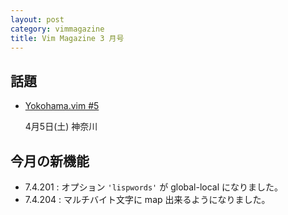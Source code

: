 ```yaml
---
layout: post
category: vimmagazine
title: Vim Magazine 3 月号
---
```


## 話題

- [Yokohama.vim #5](http://atnd.org/events/48511)

  4月5日(土) 神奈川

## 今月の新機能

- 7.4.201 : オプション `'lispwords'` が global-local になりました。
- 7.4.204 : マルチバイト文字に map 出来るようになりました。

